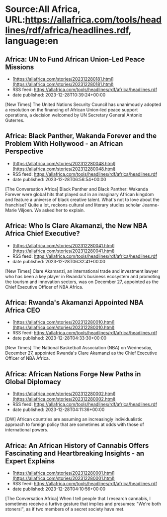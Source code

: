 # Source:All Africa, URL:https://allafrica.com/tools/headlines/rdf/africa/headlines.rdf, language:en

## Africa: UN to Fund African Union-Led Peace Missions
 - [https://allafrica.com/stories/202312280181.html](https://allafrica.com/stories/202312280181.html)
 - RSS feed: https://allafrica.com/tools/headlines/rdf/africa/headlines.rdf
 - date published: 2023-12-28T10:39:24+00:00

[New Times] The United Nations Security Council has unanimously adopted a resolution on the financing of African Union-led peace support operations, a decision welcomed by UN Secretary General Antonio Guterres.

## Africa: Black Panther, Wakanda Forever and the Problem With Hollywood - an African Perspective
 - [https://allafrica.com/stories/202312280048.html](https://allafrica.com/stories/202312280048.html)
 - RSS feed: https://allafrica.com/tools/headlines/rdf/africa/headlines.rdf
 - date published: 2023-12-28T06:56:54+00:00

[The Conversation Africa] Black Panther and Black Panther: Wakanda Forever were global hits that played out in an imaginary African kingdom and feature a universe of black creative talent. What's not to love about the franchise? Quite a lot, reckons cultural and literary studies scholar Jeanne-Marie Viljoen. We asked her to explain.

## Africa: Who Is Clare Akamanzi, the New NBA Africa Chief Executive?
 - [https://allafrica.com/stories/202312280041.html](https://allafrica.com/stories/202312280041.html)
 - RSS feed: https://allafrica.com/tools/headlines/rdf/africa/headlines.rdf
 - date published: 2023-12-28T06:32:41+00:00

[New Times] Clare Akamanzi, an international trade and investment lawyer who has been a key player in Rwanda's business ecosystem and promoting the tourism and innovation sectors, was on December 27, appointed as the Chief Executive Officer of NBA Africa.

## Africa: Rwanda's Akamanzi Appointed NBA Africa CEO
 - [https://allafrica.com/stories/202312280010.html](https://allafrica.com/stories/202312280010.html)
 - RSS feed: https://allafrica.com/tools/headlines/rdf/africa/headlines.rdf
 - date published: 2023-12-28T04:33:30+00:00

[New Times] The National Basketball Association (NBA) on Wednesday, December 27, appointed Rwanda's Clare Akamanzi as the Chief Executive Officer of NBA Africa.

## Africa: African Nations Forge New Paths in Global Diplomacy
 - [https://allafrica.com/stories/202312280002.html](https://allafrica.com/stories/202312280002.html)
 - RSS feed: https://allafrica.com/tools/headlines/rdf/africa/headlines.rdf
 - date published: 2023-12-28T04:11:36+00:00

[DW] African countries are assuming an increasingly individualistic approach to foreign policy that are sometimes at odds with those of international powers.

## Africa: An African History of Cannabis Offers Fascinating and Heartbreaking Insights - an Expert Explains
 - [https://allafrica.com/stories/202312280001.html](https://allafrica.com/stories/202312280001.html)
 - RSS feed: https://allafrica.com/tools/headlines/rdf/africa/headlines.rdf
 - date published: 2023-12-28T04:10:56+00:00

[The Conversation Africa] When I tell people that I research cannabis, I sometimes receive a furtive gesture that implies and presumes: "We're both stoners!", as if two members of a secret society have met.

